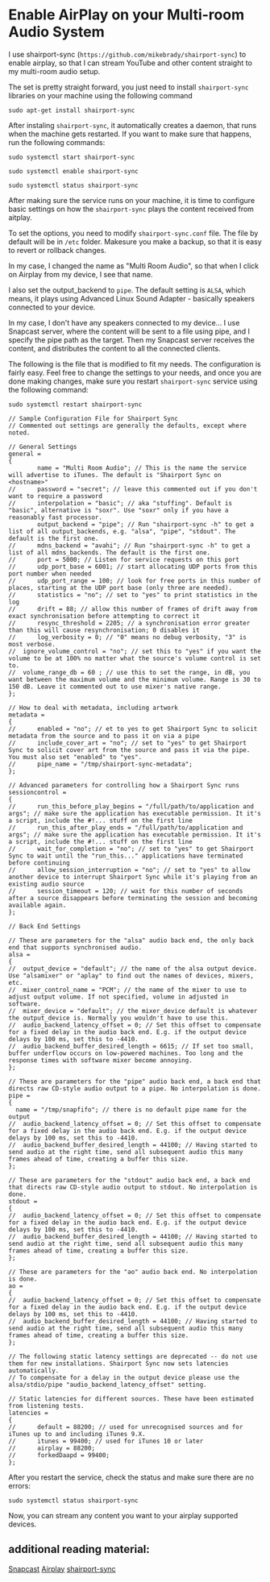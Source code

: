 # Enable AirPlay on your Multi-room Audio System

I use shairport-sync (`https://github.com/mikebrady/shairport-sync`) to enable airplay, so that I can stream YouTube and other content straight to my multi-room audio setup.

The set is pretty straight forward, you just need to install `shairport-sync` libraries on your machine using the following command
```
sudo apt-get install shairport-sync
```

After instaling `shairport-sync`, it automatically creates a daemon, that runs when the machine gets restarted. If you want to make sure that happens, run the following commands:

```
sudo systemctl start shairport-sync

sudo systemctl enable shairport-sync

sudo systemctl status shairport-sync

```

After making sure the service runs on your machine, it is time to configure basic settings on how the `shairport-sync` plays the content received from aitplay.

To set the options, you need to modify `shairport-sync.conf` file. The file by default will be in `/etc` folder. Makesure you make a backup, so that it is easy to revert or rollback changes.

In my case, I changed the name as "Multi Room Audio", so that when I click on Airplay from my device, I see that name.

I also set the output_backend to `pipe`. The default setting is `ALSA`, which means, it plays using Advanced Linux Sound Adapter - basically speakers connected to your device. 

In my case, I don't have any speakers connected to my device... I use Snapcast server, where the content will be sent to a file using pipe, and I specify the pipe path as the target. Then my Snapcast server receives the content, and distributes the content to all the connected clients.

The following is the file that is modified to fit my needs. The configuration is fairly easy. Feel free to change the settings to your needs, and once you are done making changes, make sure you restart `shairport-sync`  service using the following command:

```
sudo systemctl restart shairport-sync
```

```
// Sample Configuration File for Shairport Sync
// Commented out settings are generally the defaults, except where noted.

// General Settings
general =
{
        name = "Multi Room Audio"; // This is the name the service will advertise to iTunes. The default is "Shairport Sync on <hostname>"
//      password = "secret"; // leave this commented out if you don't want to require a password
//      interpolation = "basic"; // aka "stuffing". Default is "basic", alternative is "soxr". Use "soxr" only if you have a reasonably fast processor.
        output_backend = "pipe"; // Run "shairport-sync -h" to get a list of all output_backends, e.g. "alsa", "pipe", "stdout". The default is the first one.
//      mdns_backend = "avahi"; // Run "shairport-sync -h" to get a list of all mdns_backends. The default is the first one.
//      port = 5000; // Listen for service requests on this port
//      udp_port_base = 6001; // start allocating UDP ports from this port number when needed
//      udp_port_range = 100; // look for free ports in this number of places, starting at the UDP port base (only three are needed).
//      statistics = "no"; // set to "yes" to print statistics in the log
//      drift = 88; // allow this number of frames of drift away from exact synchronisation before attempting to correct it
//      resync_threshold = 2205; // a synchronisation error greater than this will cause resynchronisation; 0 disables it
//      log_verbosity = 0; // "0" means no debug verbosity, "3" is most verbose.
//  ignore_volume_control = "no"; // set this to "yes" if you want the volume to be at 100% no matter what the source's volume control is set to.
//  volume_range_db = 60 ; // use this to set the range, in dB, you want between the maximum volume and the minimum volume. Range is 30 to 150 dB. Leave it commented out to use mixer's native range.
};

// How to deal with metadata, including artwork
metadata =
{
//      enabled = "no"; // et to yes to get Shairport Sync to solicit metadata from the source and to pass it on via a pipe
//      include_cover_art = "no"; // set to "yes" to get Shairport Sync to solicit cover art from the source and pass it via the pipe. You must also set "enabled" to "yes".
//      pipe_name = "/tmp/shairport-sync-metadata";
};

// Advanced parameters for controlling how a Shairport Sync runs
sessioncontrol =
{
//      run_this_before_play_begins = "/full/path/to/application and args"; // make sure the application has executable permission. It it's a script, include the #!... stuff on the first line
//      run_this_after_play_ends = "/full/path/to/application and args"; // make sure the application has executable permission. It it's a script, include the #!... stuff on the first line
//      wait_for_completion = "no"; // set to "yes" to get Shairport Sync to wait until the "run_this..." applications have terminated before continuing
//      allow_session_interruption = "no"; // set to "yes" to allow another device to interrupt Shairport Sync while it's playing from an existing audio source
//      session_timeout = 120; // wait for this number of seconds after a source disappears before terminating the session and becoming available again.
};

// Back End Settings

// These are parameters for the "alsa" audio back end, the only back end that supports synchronised audio.
alsa =
{
//  output_device = "default"; // the name of the alsa output device. Use "alsamixer" or "aplay" to find out the names of devices, mixers, etc.
//  mixer_control_name = "PCM"; // the name of the mixer to use to adjust output volume. If not specified, volume in adjusted in software.
//  mixer_device = "default"; // the mixer_device default is whatever the output_device is. Normally you wouldn't have to use this.
//  audio_backend_latency_offset = 0; // Set this offset to compensate for a fixed delay in the audio back end. E.g. if the output device delays by 100 ms, set this to -4410.
//  audio_backend_buffer_desired_length = 6615; // If set too small, buffer underflow occurs on low-powered machines. Too long and the response times with software mixer become annoying.
};

// These are parameters for the "pipe" audio back end, a back end that directs raw CD-style audio output to a pipe. No interpolation is done.
pipe =
{
  name = "/tmp/snapfifo"; // there is no default pipe name for the output
//  audio_backend_latency_offset = 0; // Set this offset to compensate for a fixed delay in the audio back end. E.g. if the output device delays by 100 ms, set this to -4410.
//  audio_backend_buffer_desired_length = 44100; // Having started to send audio at the right time, send all subsequent audio this many frames ahead of time, creating a buffer this size.
};

// These are parameters for the "stdout" audio back end, a back end that directs raw CD-style audio output to stdout. No interpolation is done.
stdout =
{
//  audio_backend_latency_offset = 0; // Set this offset to compensate for a fixed delay in the audio back end. E.g. if the output device delays by 100 ms, set this to -4410.
//  audio_backend_buffer_desired_length = 44100; // Having started to send audio at the right time, send all subsequent audio this many frames ahead of time, creating a buffer this size.
};

// These are parameters for the "ao" audio back end. No interpolation is done.
ao =
{
//  audio_backend_latency_offset = 0; // Set this offset to compensate for a fixed delay in the audio back end. E.g. if the output device delays by 100 ms, set this to -4410.
//  audio_backend_buffer_desired_length = 44100; // Having started to send audio at the right time, send all subsequent audio this many frames ahead of time, creating a buffer this size.
};

// The following static latency settings are deprecated -- do not use them for new installations. Shairport Sync now sets latencies automatically.
// To compensate for a delay in the output device please use the alsa/stdio/pipe "audio_backend_latency_offset" setting.

// Static latencies for different sources. These have been estimated from listening tests.
latencies =
{
//      default = 88200; // used for unrecognised sources and for iTunes up to and including iTunes 9.X.
//      itunes = 99400; // used for iTunes 10 or later
//      airplay = 88200;
//      forkedDaapd = 99400;
};

```

After you restart the service, check the status and make sure there are no errors:

```
sudo systemctl status shairport-sync

```

Now, you can stream any content you want to your airplay supported devices.

## additional reading material:

[Snapcast](https://github.com/badaix/snapcast)
[Airplay](https://github.com/badaix/snapcast/blob/master/doc/player_setup.md#airplay)
[shairport-sync](https://github.com/mikebrady/shairport-sync)


